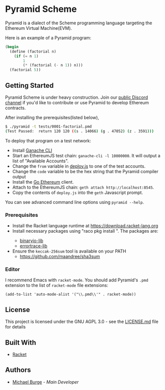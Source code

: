 # Pyramid Scheme

Pyramid is a dialect of the Scheme programming language targeting the Ethereum Virtual Machine(EVM).

Here is an example of a Pyramid program: 
```scheme
(begin
  (define (factorial n)
    (if (= n 1)
        1
        (* (factorial (- n 1)) n)))
  (factorial 5))
```

## Getting Started

Pyramid Scheme is under heavy construction. Join our [public Discord channel](https://discord.gg/854RH6x) if you'd like to contribute or use Pyramid to develop Ethereum contracts.

After installing the prerequisites(listed below), 

```bash
$ ./pyramid -t tests/0001-factorial.pmd 
(Test Passed:  return 120 120 ((s . 14066) (g . 47052) (z . 3591)))
```

To deploy that program on a test network:
* Install [Ganache CLI](https://github.com/trufflesuite/ganache-cli)
* Start an EthereumJS test chain: `ganache-cli -l 10000000`. It will output a list of "Available Accounts".
* Change the `from` variable in [deploy.js](deploy.js) to one of the test accounts.
* Change the `code` variable to be the hex string that the Pyramid compiler output
* Install the [Go Ethereum](https://github.com/ethereum/go-ethereum) client.
* Attach to the EthereumJS chain: `geth attach http://localhost:8545`.
* Copy the contents of `deploy.js` into the `geth` Javascript prompt.

You can see advanced command line options using `pyramid --help`.

### Prerequisites

* Install the Racket language runtime at https://download.racket-lang.org
* Install necessary packages using "raco pkg install <name>". The packages are:
  * [binaryio-lib](https://docs.racket-lang.org/binaryio/index.html)
  * [errortrace-lib](https://docs.racket-lang.org/errortrace/using-errortrace.html)
* Ensure the `keccak-256sum` tool is available on your PATH
  * https://github.com/maandree/sha3sum
  
### Editor

I recommend Emacs with `racket-mode`. You should add Pyramid's `.pmd` extension to the list of `racket-mode` file extensions:

```
(add-to-list 'auto-mode-alist '("\\.pmd\\'" . racket-mode))
```

## License

This project is licensed under the GNU AGPL 3.0 - see the [LICENSE.md](LICENSE.md) file for details

## Built With

* [Racket](http://racket-lang.org/)

## Authors

* [Michael Burge](https://twitter.com/taurineandcode) - *Main Developer*
